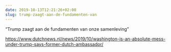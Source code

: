 ```yaml
---
date: 2019-10-13T12:21:26+02:00
slug: trump-zaagt-aan-de-fundamenten-van
---
```

“Trump zaagt aan de fundamenten van onze samenleving”

https://www.dutchnews.nl/news/2019/10/washington-is-an-absolute-mess-under-trump-says-former-dutch-ambassador/

